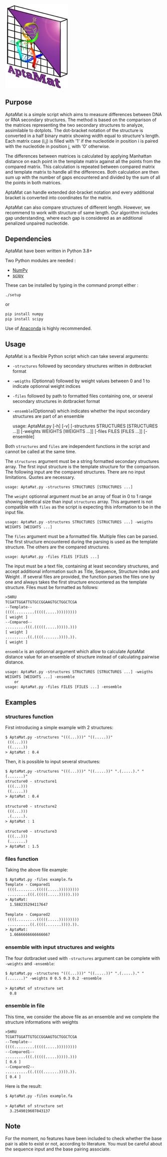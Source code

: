 <img src="AptaMat.png" alt="AptaMat" width="200"/>

Purpose
-------------------

AptaMat is a simple script which aims to measure differences between DNA or RNA secondary structures. 
The method is based on the comparison of the matrices representing the two secondary structures to analyze, assimilable to dotplots. 
The dot-bracket notation of the structure is converted in a half binary matrix showing width equal to structure's length.
Each matrix case (i,j) is filled with '1' if the nucleotide in position i is paired with the nucleotide in position j, with '0' otherwise. 

The differences between matrices is calculated by applying Manhattan distance on each point in the template matrix 
against all the points from the compared matrix. This calculation is repeated between compared matrix and template
matrix to handle all the differences. Both calculation are then sum up with the number of gaps encountered and divided 
by the sum of all the points in both matrices.

AptaMat can handle extended dot-bracket notation and every additional bracket is converted into coordinates for the matrix.

AptaMat can also compare structures of different length. However, we recommend to work with structure of same length. Our 
algorithm includes gap understanding, where each gap is considered as an additional penalized unpaired nucleotide.

Dependencies
------------

AptaMat have been written in Python 3.8+

Two Python modules are needed :

- [NumPy](https://numpy.org/)
- [scipy](https://www.scipy.org/)

These can be installed by typing in the command prompt either :

    ./setup
or

    pip install numpy
    pip install scipy

Use of [Anaconda](https://docs.conda.io/en/latest/#) is highly recommended.

Usage
------------

AptaMat is a flexible Python script which can take several arguments:

- `-structures` followed by secondary structures written in dotbracket format
- `-weigths` (Optionnal) followed by weight values between 0 and 1 to indicate optionnal weight indices
- `-files` followed by path to formatted files containing one, or several secondary structures in dotbracket format
- `-ensemble`(Optionnal) which indicates whether the input secondary structures are part of an ensemble

    usage: AptaMat.py [-h] [-v] [-structures STRUCTURES [STRUCTURES ...]] [-weights WEIGHTS [WEIGHTS ...]] [-files FILES [FILES ...]] [-ensemble]
    
Both `structures` and `files` are independent functions in the script and cannot be called at the same time.

The `structures` argument must be a string formatted secondary structures array. The first input structure is 
the template structure for the comparison. The following input are the compared structures. There are no input 
limitations. Quotes are necessary.


    usage: AptaMat.py -structures STRUCTURES [STRUCTURES ...]


The `weight` optionnal argument must be an array of float in 0 to 1 range showing identical size than input `structures` array. 
This argument is not compatible with `files` as the script is expecting this information to be in the input file. 


    usage: AptaMat.py -structures STRUCTURES [STRUCTURES ...] -weigths WEIGHTS [WEIGHTS ...]
    
    
The `files` argument must be a formatted file. Multiple files can be parsed. The first structure encountered 
during the parsing is used as the template structure. The others are the compared structures.

    
    usage: AptaMat.py -files FILES [FILES ...]
    

The input must be a text file, containing at least secondary structures, and accept additional 
information such as Title, Sequence, Structure index and Weight . If several files are provided, the function parses the files one
by one and always takes the first structure encountered as the template structure. Files must be formatted as follows: 

    >5HRU
    TCGATTGGATTGTGCCGGAAGTGCTGGCTCGA
    --Template--
    ((((.........(((((.....)))))))))
    [ weight ]
    --Compared--
    .........(((.(((((.....))))).)))
    [ weight ]
    ..........((.((((.......)))).)).
    [ weight ]


`ensemble` is an optionnal argument which allow to calculate AptaMat distance value for an ensemble of structure
instead of calculating pairwise distance.


    usage: AptaMat.py -structures STRUCTURES [STRUCTURES ...] -weigths WEIGHTS [WEIGHTS ...] -ensemble
        or
    usage: AptaMat.py -files FILES [FILES ...] -ensemble


Examples
------------

### structures function
First introducing a simple example with 2 structures:

    $ AptaMat.py -structures "(((...)))" "((.....))"
     (((...)))
     ((.....))
    > AptaMat : 0.4
    
Then, it is possible to input several structures:
    
    $ AptaMat.py -structures "(((...)))" "((.....))" ".(.....)." "(.......)"
    structure0 - structure1
     (((...)))
     ((.....))
    > AptaMat : 0.4
    
    structure0 - structure2
     (((...)))
     .(.....).
    > AptaMat : 1
    
    structure0 - structure3
     (((...)))
     (.......)
    > AptaMat : 1.5

### files function
Taking the above file example:

    $ AptaMat.py -files example.fa
    Template - Compared1
     ((((.........(((((.....)))))))))
     .........(((.(((((.....))))).)))
    > AptaMat:
      1.588235294117647

    Template - Compared2
     ((((.........(((((.....)))))))))
     ..........((.((((.......)))).)).
    > AptaMat:
      1.6666666666666667

### ensemble with input structures and weights
The four dotbracket used with `-structures` argument can be complete with `-weights` and `-ensemble`:

    $ AptaMat.py -structures "(((...)))" "((.....))" ".(.....)." "(.......)" -weights 0 0.5 0.3 0.2 -ensemble
    
    > AptaMat of structure set 
      0.8

### ensemble in file
This time, we consider the above file as an ensemble and we complete the structure informations with weights
    
    >5HRU
    TCGATTGGATTGTGCCGGAAGTGCTGGCTCGA
    --Template--
    ((((.........(((((.....)))))))))
    --Compared1--
    .........(((.(((((.....))))).)))
    [ 0.6 ]
    --Compared2--
    ..........((.((((.......)))).)).
    [ 0.4 ]

Here is the result:

    $ AptaMat.py -files example.fa
    
    > AptaMat of structure set 
      3.2549019607843137


Note
------------

For the moment, no features have been included to check whether the base pair is able to exist or not, according 
to literature. You must be careful about the sequence input and the base pairing associate.

